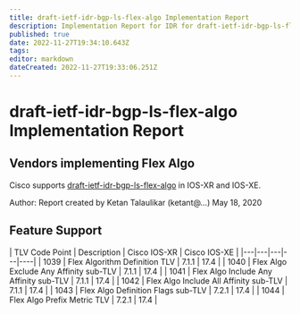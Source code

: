 ```yaml
---
title: draft-ietf-idr-bgp-ls-flex-algo Implementation Report 
description: Implementation Report for IDR for draft-ietf-idr-bgp-ls-flex-algo
published: true
date: 2022-11-27T19:34:10.643Z
tags: 
editor: markdown
dateCreated: 2022-11-27T19:33:06.251Z
---
```


# draft-ietf-idr-bgp-ls-flex-algo Implementation Report 


## Vendors implementing Flex Algo
Cisco supports [draft-ietf-idr-bgp-ls-flex-algo](https://datatracker.ietf.org/doc/draft-ietf-idr-bgp-ls-flex-algo/) in IOS-XR and IOS-XE. 

Author: Report created by Ketan Talaulikar (ketant@…) May 18, 2020

## Feature Support 

| TLV Code Point | Description  | 	Cisco IOS-XR | 	Cisco IOS-XE |
|---|---|---|---|----|
| 1039 | Flex Algorithm Definition TLV          | 7.1.1 | 17.4  | 
| 1040 | Flex Algo Exclude Any Affinity sub-TLV | 7.1.1 | 17.4  |
| 1041 | Flex Algo Include Any Affinity sub-TLV |	7.1.1	| 17.4  |
| 1042 | Flex Algo Include All Affinity sub-TLV	| 7.1.1	| 17.4  |
| 1043 | Flex Algo Definition Flags sub-TLV	    | 7.2.1 |	17.4  |
| 1044 | Flex Algo Prefix Metric TLV	          | 7.2.1 |	17.4  |
